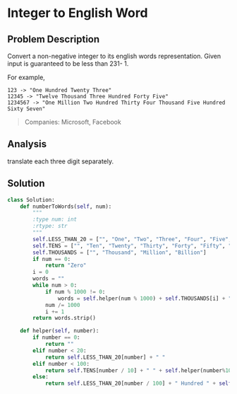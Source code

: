 # Integer to English Word

## Problem Description

Convert a non-negative integer to its english words representation. Given input is guaranteed to be less than 231- 1.

For example,  


```
123 -> "One Hundred Twenty Three"
12345 -> "Twelve Thousand Three Hundred Forty Five"
1234567 -> "One Million Two Hundred Thirty Four Thousand Five Hundred Sixty Seven"
```

> Companies: Microsoft, Facebook



## Analysis

translate each three digit separately. 

## Solution

```py
class Solution:
    def numberToWords(self, num):
        """
        :type num: int
        :rtype: str
        """
        self.LESS_THAN_20 = ["", "One", "Two", "Three", "Four", "Five", "Six", "Seven", "Eight", "Nine", "Ten", "Eleven", "Twelve", "Thirteen", "Fourteen", "Fifteen", "Sixteen", "Seventeen", "Eighteen", "Nineteen"]
        self.TENS = ["", "Ten", "Twenty", "Thirty", "Forty", "Fifty", "Sixty", "Seventy", "Eighty", "Ninety"]
        self.THOUSANDS = ["", "Thousand", "Million", "Billion"]
        if num == 0:
            return "Zero"
        i = 0
        words = ""
        while num > 0:
            if num % 1000 != 0:
                words = self.helper(num % 1000) + self.THOUSANDS[i] + " " + words
            num /= 1000
            i += 1
        return words.strip()

    def helper(self, number):
        if number == 0:
            return ""
        elif number < 20:
            return self.LESS_THAN_20[number] + " "
        elif number < 100:
            return self.TENS[number / 10] + " " + self.helper(number%10)
        else:
            return self.LESS_THAN_20[number / 100] + " Hundred " + self.helper(number % 100)
```





